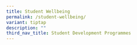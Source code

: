 ```yaml
---
title: Student Wellbeing
permalink: /student-wellbeing/
variant: tiptap
description: ""
third_nav_title: Student Development Programmes
---
```

